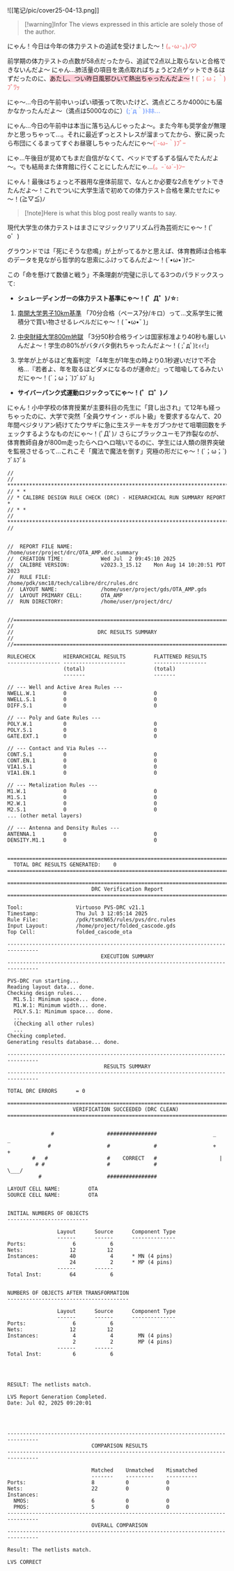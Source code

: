 ![[笔记/pic/cover25-04-13.png]]  

> [!warning]Infor
> The views expressed in this article are solely those of the author.

にゃん！今日は今年の体力テストの追試を受けました～！<span style="font-weight:bold; color:rgb(242, 145, 147)">(｡･ω･｡)ﾉ♡</span>

前学期の体力テストの点数が58点だったから、追試で2点以上取らないと合格できないんだよ～ にゃん…肺活量の項目を満点取ればちょうど2点ゲットできるはずだったのに、<span style="background:rgba(252, 163, 180, 0.55)">あたし、つい昨日風邪ひいて熱出ちゃったんだよ～</span>！<span style="font-weight:bold; color:rgb(242, 145, 147)">(´；ω；｀)ﾌﾞﾜｯ</span>

にゃ～…今日の午前中いっぱい頑張って吹いたけど、満点どころか4000にも届かなかったんだよ～（満点は5000なのに）<span style="font-weight:bold; color:rgb(133, 169, 255)">(;´д｀)ﾄﾎﾎ…</span>

にゃん…今日の午前中は本当に落ち込んじゃったよ～。また今年も奨学金が無理かと思っちゃって…。それに最近ずっとストレスが溜まってたから、寮に戻ったら布団にくるまってすぐお昼寝しちゃったんだにゃ～<span style="font-weight:bold; color:rgb(242, 145, 147)">(´-ω-｀)ﾌﾞｰ</span>

にゃ…午後目が覚めてもまだ自信がなくて、ベッドでずるずる悩んでたんだよ～。でも結局また体育館に行くことにしたんだにゃ…<span style="font-weight:bold; color:rgb(242, 145, 147)">(。-`ω´-)ﾝｰ</span>

にゃん！最後はちょっと不器用な座体前屈で、なんとか必要な2点をゲットできたんだよ～！これでついに大学生活で初めての体力テスト合格を果たせたにゃ～！(≧▽≦)ﾉ

> [!note]Here is what this blog post really wants to say.

現代大学生の体力テストはまさにマジックリアリズム行為芸術だにゃ～！(゜o゜)

グラウンドでは「死にそうな悲鳴」が上がってるかと思えば、体育教師は合格率のデータを見ながら哲学的な思索にふけってるんだよ～！(´•ω•`)ﾅﾆｰ

この「命を懸けて数値と戦う」不条理劇が完璧に示してる3つのパラドックスって:

- **シュレーディンガーの体力テスト基準にゃ～！(゜Д゜)ﾉ☆:**

1. [南開大学男子10km基準](https://www.zhihu.com/question/1890886375215199358/answer/1891454357553271217)
「70分合格（ペース7分/キロ）って…文系学生に微積分で買い物させるレベルだにゃ～！( ˘•ω•˘ )」

2. [中央財経大学800m地獄](https://www.zhihu.com/question/15321475739/answer/127620616387)
「3分50秒合格ラインは国家标准より40秒も厳しいんだよ～！学生の80%がバタバタ倒れちゃったんだよ～！( ;ﾟдﾟ)ﾋｨｨ!」

3. 学年が上がるほど鬼畜判定
「4年生が1年生の時より0.1秒遅いだけで不合格…『若者よ、年を取るほどダメになるのが運命だ』って暗喩してるみたいだにゃ～！(´；ω；`)ﾌﾞﾙﾌﾞﾙ」

- **サイバーパンク式運動ロジックってにゃ～！(゜ロ゜)ノ**

にゃん！小中学校の体育授業が主要科目の先生に「貸し出され」て12年も経っちゃったのに、大学で突然「全員ウサイン・ボルト級」を要求するなんて、20年間ベジタリアン続けてたウサギに急に生ステーキをガブつかせて咀嚼回数をチェックするようなものだにゃ～！(ﾟДﾟ)ﾉ さらにブラックユーモア炸裂なのが、体育教師自身が800m走ったらヘロヘロ喘いでるのに、学生には人類の限界突破を監視させるって…これこそ「魔法で魔法を倒す」究極の形だにゃ～！(´；ω；`)ﾌﾞﾙﾌﾞﾙ





```
//
// ***********************************************************************************
// * *
// * CALIBRE DESIGN RULE CHECK (DRC) - HIERARCHICAL RUN SUMMARY REPORT             *
// * *
// ***********************************************************************************
//


//  REPORT FILE NAME:         /home/user/project/drc/OTA_AMP.drc.summary
//  CREATION TIME:            Wed Jul  2 09:45:10 2025
//  CALIBRE VERSION:          v2023.3_15.12    Mon Aug 14 10:20:51 PDT 2023
//  RULE FILE:                /home/pdk/smc18/tech/calibre/drc/rules.drc
//  LAYOUT NAME:              /home/user/project/gds/OTA_AMP.gds
//  LAYOUT PRIMARY CELL:      OTA_AMP
//  RUN DIRECTORY:            /home/user/project/drc/


//==================================================================================
//
//                           DRC RESULTS SUMMARY
//
//==================================================================================

RULECHECK         HIERARCHICAL RESULTS         FLATTENED RESULTS
----------------- --------------------         -----------------
                  (total)                      (total)
                  -------                      -------

// --- Well and Active Area Rules ---
NWELL.W.1         0                            0
NWELL.S.1         0                            0
DIFF.S.1          0                            0

// --- Poly and Gate Rules ---
POLY.W.1          0                            0
POLY.S.1          0                            0
GATE.EXT.1        0                            0

// --- Contact and Via Rules ---
CONT.S.1          0                            0
CONT.EN.1         0                            0
VIA1.S.1          0                            0
VIA1.EN.1         0                            0

// --- Metalization Rules ---
M1.W.1            0                            0
M1.S.1            0                            0
M2.W.1            0                            0
M2.S.1            0                            0
... (other metal layers)

// --- Antenna and Density Rules ---
ANTENNA.1         0                            0
DENSITY.M1.1      0                            0


==================================================================================
  TOTAL DRC RESULTS GENERATED:    0
==================================================================================

================================================================================
                           DRC Verification Report
================================================================================

Tool:                 Virtuoso PVS-DRC v21.1
Timestamp:            Thu Jul 3 12:05:14 2025
Rule File:            /pdk/tsmcN65/rules/pvs/drc.rules
Input Layout:         /home/project/folded_cascode.gds
Top Cell:             folded_cascode_ota

--------------------------------------------------------------------------------
                              EXECUTION SUMMARY
--------------------------------------------------------------------------------

PVS-DRC run starting...
Reading layout data... done.
Checking design rules...
  M1.S.1: Minimum space... done.
  M1.W.1: Minimum width... done.
  POLY.S.1: Minimum space... done.
  ...
  (Checking all other rules)
  ...
Checking completed.
Generating results database... done.

--------------------------------------------------------------------------------
                               RESULTS SUMMARY
--------------------------------------------------------------------------------

TOTAL DRC ERRORS      = 0

================================================================================
                     VERIFICATION SUCCEEDED (DRC CLEAN)
================================================================================


```



```
              #                 ################                  _   _
             #                  #              #                  +   +       
        #   #                   #    CORRECT   #                    |
         # #                    #              #                  \___/ 
          #                     ################                 

LAYOUT CELL NAME:         OTA
SOURCE CELL NAME:         OTA


INITIAL NUMBERS OF OBJECTS
--------------------------

                Layout      Source      Component Type
                ------      ------      --------------
Ports:               6           6
Nets:               12          12
Instances:          40           4      * MN (4 pins)
                    24           2      * MP (4 pins)
                ------      ------
Total Inst:         64           6


NUMBERS OF OBJECTS AFTER TRANSFORMATION
---------------------------------------

                Layout      Source      Component Type
                ------      ------      --------------
Ports:               6           6
Nets:               12          12
Instances:           4           4        MN (4 pins)
                     2           2        MP (4 pins)
                ------      ------
Total Inst:          6           6




RESULT: The netlists match.

LVS Report Generation Completed.
Date: Jul 02, 2025 09:20:01




--------------------------------------------------------------------------------
                           COMPARISON RESULTS
--------------------------------------------------------------------------------

                           Matched    Unmatched    Mismatched
                           -------    ---------    ----------
Ports:                     8          0            0
Nets:                      22         0            0
Instances:
  NMOS:                    6          0            0
  PMOS:                    5          0            0
--------------------------------------------------------------------------------
                           OVERALL COMPARISON
--------------------------------------------------------------------------------

Result: The netlists match.

LVS CORRECT
```
